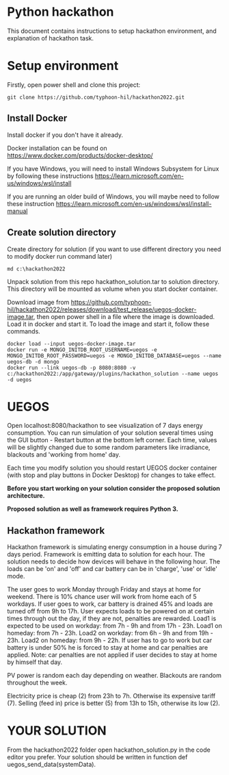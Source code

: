 # Python hackathon
This document contains instructions to setup hackathon environment, and explanation of hackathon task.

# Setup environment
Firstly, open power shell and clone this project:

``` shell
git clone https://github.com/typhoon-hil/hackathon2022.git
```

## Install Docker
Install docker if you don't have it already.

Docker installation can be found on https://www.docker.com/products/docker-desktop/

If you have Windows, you will need to install Windows Subsystem for Linux by following these instructions https://learn.microsoft.com/en-us/windows/wsl/install

If you are running an older build of Windows, you will maybe need to follow these instruction https://learn.microsoft.com/en-us/windows/wsl/install-manual

## Create solution directory
Create directory for solution (if you want to use different directory you need to modify docker run command later)
``` shell
md c:\hackathon2022
```
Unpack solution from this repo hackathon_solution.tar to solution directory. This directory will be mounted as volume when you start docker container.

Download image from https://github.com/typhoon-hil/hackathon2022/releases/download/test_release/uegos-docker-image.tar, then open power shell in a file where the image is downloaded. Load it in docker and start it. To load the image and start it, follow these commands.
``` shell
docker load --input uegos-docker-image.tar
docker run -e MONGO_INITDB_ROOT_USERNAME=uegos -e MONGO_INITDB_ROOT_PASSWORD=uegos -e MONGO_INITDB_DATABASE=uegos --name uegos-db -d mongo
docker run --link uegos-db -p 8080:8080 -v c:/hackathon2022:/app/gateway/plugins/hackathon_solution --name uegos -d uegos
```

# UEGOS
Open localhost:8080/hackathon to see visualization of 7 days energy consumption. You can run simulation of your solution several times using the GUI button - Restart button at the bottom left corner. Each time, values will be slightly changed due to some random parameters like irradiance, blackouts and 'working from home' day.

Each time you modify solution you should restart UEGOS docker container (with stop and play buttons in Docker Desktop) for changes to take effect. 

**Before you start working on your solution consider the proposed
solution architecture.**

**Proposed solution as well as framework requires Python 3.**

## Hackathon framework
Hackathon framework is simulating energy consumption in a house during 7 days period. Framework is emitting data to solution for each hour. The solution needs to decide how devices will behave in the following hour. The loads can be 'on' and 'off' and car battery can be in 'charge', 'use' or 'idle' mode.

The user goes to work Monday through Friday and stays at home for weekend. There is 10% chance user will work from home each of 5 workdays. If user goes to work, car battery is drained 45% and loads are turned off from 9h to 17h. User expects loads to be powered on at certain times through out the day, if they are not, penalties are rewarded. Load1 is expected to be used on workday: from 7h - 9h and from 17h - 23h. Load1 on homeday: from 7h - 23h. Load2 on workday: from 6h - 9h and from 19h - 23h. Load2 on homeday: from 9h - 22h. If user has to go to work but car battery is under 50% he is forced to stay at home and car penalties are applied. Note: car penalties are not applied if user decides to stay at home by himself that day.

PV power is random each day depending on weather. Blackouts are random throughout the week.

Electricity price is cheap (2) from 23h to 7h. Otherwise its expensive tariff (7).
Selling (feed in) price is better (5) from 13h to 15h, otherwise its low (2).

# YOUR SOLUTION
From the hackathon2022 folder open hackathon_solution.py in the code editor you prefer. Your solution should be written in function def uegos_send_data(systemData). 
